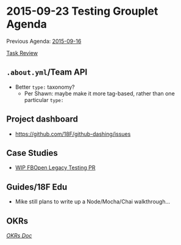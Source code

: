 # 2015-09-23 Testing Grouplet Agenda

Previous Agenda: [2015-09-16](./20150916.md)

[Task Review](https://trello.com/b/efNEYNJ1/18f-testing-grouplet)

## `.about.yml`/Team API

* Better `type:` taxonomy?
  * Per Shawn: maybe make it more tag-based, rather than one particular `type:`

## Project dashboard

* https://github.com/18F/github-dashing/issues

## Case Studies

* [WIP FBOpen Legacy Testing PR](https://github.com/18F/wg-testing/pull/19)

## Guides/18F Edu

* Mike still plans to write up a Node/Mocha/Chai walkthrough...

## OKRs

[_OKRs Doc_](https://docs.google.com/a/gsa.gov/document/d/1O3x8rE-EyAgelatY8TkldEfr4HV1HKxG2jv-TnBBw6g/edit?usp=sharing)

